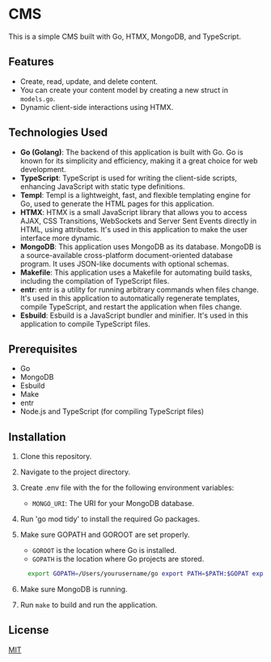 # CMS

This is a simple CMS built with Go, HTMX, MongoDB, and TypeScript.

## Features

- Create, read, update, and delete content.
- You can create your content model by creating a new struct in `models.go`.
- Dynamic client-side interactions using HTMX.

## Technologies Used

- **Go (Golang)**: The backend of this application is built with Go. Go is known for its simplicity and efficiency, making it a great choice for web development.
- **TypeScript**: TypeScript is used for writing the client-side scripts, enhancing JavaScript with static type definitions.
- **Templ**: Templ is a lightweight, fast, and flexible templating engine for Go, used to generate the HTML pages for this application.
- **HTMX**: HTMX is a small JavaScript library that allows you to access AJAX, CSS Transitions, WebSockets and Server Sent Events directly in HTML, using attributes. It's used in this application to make the user interface more dynamic.
- **MongoDB**: This application uses MongoDB as its database. MongoDB is a source-available cross-platform document-oriented database program. It uses JSON-like documents with optional schemas.
- **Makefile**: This application uses a Makefile for automating build tasks, including the compilation of TypeScript files.
- **entr**: entr is a utility for running arbitrary commands when files change. It's used in this application to automatically regenerate templates, compile TypeScript, and restart the application when files change.
- **Esbuild**: Esbuild is a JavaScript bundler and minifier. It's used in this application to compile TypeScript files.

## Prerequisites

- Go
- MongoDB
- Esbuild
- Make
- entr
- Node.js and TypeScript (for compiling TypeScript files)

## Installation

1. Clone this repository.
2. Navigate to the project directory.
3. Create .env file with the for the following environment variables:
   - `MONGO_URI`: The URI for your MongoDB database.
4. Run 'go mod tidy' to install the required Go packages.
5. Make sure GOPATH and GOROOT are set properly.

   - `GOROOT` is the location where Go is installed.
   - `GOPATH` is the location where Go projects are stored.

   ```bash
     export GOPATH=/Users/yourusername/go export PATH=$PATH:$GOPAT export PATH=$PATH:$GOPATH/bin
   ```

6. Make sure MongoDB is running.
7. Run `make` to build and run the application.

## License

[MIT](https://choosealicense.com/licenses/mit/)
